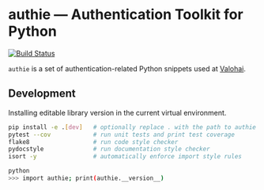 # authie — Authentication Toolkit for Python

[![Build Status](https://travis-ci.com/valohai/authie.svg?branch=master)](https://travis-ci.com/valohai/authie)

`authie` is a set of authentication-related Python snippets used at [Valohai](https://valohai.com/).

## Development

Installing editable library version in the current virtual environment.

```bash
pip install -e .[dev]   # optionally replace . with the path to authie source root
pytest --cov            # run unit tests and print test coverage
flake8                  # run code style checker
pydocstyle              # run documentation style checker
isort -y                # automatically enforce import style rules

python
>>> import authie; print(authie.__version__)
```
